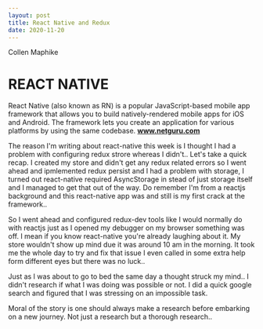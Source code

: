 ```yaml
---
layout: post
title: React Native and Redux
date: 2020-11-20
---
```


Collen Maphike


# REACT NATIVE

React Native (also known as RN) is a popular JavaScript-based mobile app framework that allows you to build natively-rendered mobile apps for iOS and Android. The framework lets you create an application for various platforms by using the same codebase.  **www.netguru.com**

The reason I'm writing about react-native this week is I thought I had a problem with configuring redux strore whereas I didn't.. Let's take a quick recap. I created my store and didn't get any redux related errors so I went ahead and ipmlemented redux persist and I had a problem with storage, I turned out react-native required AsyncStorage in stead of just storage itself and I managed to get that out of the way. Do remember I'm from a reactjs background and this react-native app was and still is my first crack at the framework..

So I went ahead and configured redux-dev tools like I would normally do with reactjs just as I opened my debugger on my browser something was off. I mean if you know react-native you're already laughing about it. My store wouldn't show up mind due it was around 10 am in the morning. It took me the whole day to try and fix that issue I even called in some extra help form different eyes but there was no luck.. 

Just as I was about to go to bed the same day a thought struck my mind.. I didn't research if what I was doing was possible or not. I did a quick google search and figured that I was stressing on an impossible task.


Moral of the story is one should always make a research before embarking on a new journey. Not just a research but a thorough research..